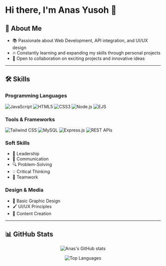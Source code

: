 # Hi there, I'm Anas Yusoh 👋

## 🚀 About Me
- 📚 Passionate about Web Development, API integration, and UI/UX design
- 🔥 Constantly learning and expanding my skills through personal projects
- 🤝 Open to collaboration on exciting projects and innovative ideas

---

## 🛠 Skills

### Programming Languages
![JavaScript](https://img.shields.io/badge/JavaScript-F7DF1E?style=flat&logo=javascript&logoColor=black) 
![HTML5](https://img.shields.io/badge/HTML5-E34F26?style=flat&logo=html5&logoColor=white) 
![CSS3](https://img.shields.io/badge/CSS3-1572B6?style=flat&logo=css3&logoColor=white) 
![Node.js](https://img.shields.io/badge/Node.js-339933?style=flat&logo=nodedotjs&logoColor=white) 
![EJS](https://img.shields.io/badge/EJS-8C8C8C?style=flat&logo=javascript&logoColor=white)

### Tools & Frameworks
![Tailwind CSS](https://img.shields.io/badge/Tailwind_CSS-06B6D4?style=flat&logo=tailwindcss&logoColor=white) 
![MySQL](https://img.shields.io/badge/MySQL-4479A1?style=flat&logo=mysql&logoColor=white) 
![Express.js](https://img.shields.io/badge/Express.js-000000?style=flat&logo=express&logoColor=white) 
![REST APIs](https://img.shields.io/badge/REST_APIs-00A7E1?style=flat)

### Soft Skills
- 🤝 Leadership
- 💬 Communication
- 🔍 Problem-Solving
- 💡 Critical Thinking
- 🧠 Teamwork

### Design & Media
- 🎨 Basic Graphic Design
- 🖌️ UI/UX Principles
- 📝 Content Creation

---

## 📊 GitHub Stats

<p align="center">
  <img src="https://github-readme-stats.vercel.app/api?username=Pro-Anas04&show_icons=true&theme=radical" alt="Anas's GitHub stats" />
</p>

<p align="center">
  <img src="https://github-readme-stats.vercel.app/api/top-langs/?username=Pro-Anas04&layout=compact&theme=radical" alt="Top Languages" />
</p>

